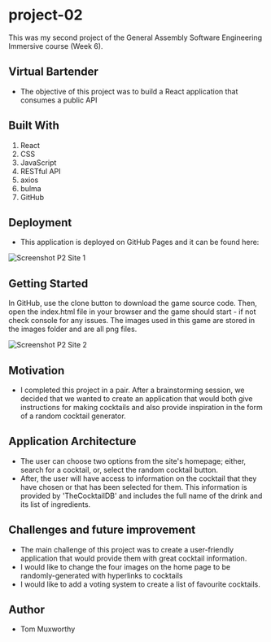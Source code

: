 # project-02
This was my second project of the General Assembly Software Engineering Immersive course (Week 6).

Virtual Bartender
-
- The objective of this project was to build a React application that consumes a public API


Built With
- 
1. React
2. CSS
3. JavaScript
4. RESTful API
5. axios
6. bulma
7. GitHub

Deployment
- 
- This application is deployed on GitHub Pages and it can be found here: 

![Screenshot P2 Site 1](https://user-images.githubusercontent.com/48793557/75680094-af9f9400-5c88-11ea-951b-96673c7c9cef.png)

Getting Started
- 
In GitHub, use the clone button to download the game source code. Then, open the index.html file in your browser and the game should start - if not check console for any issues. The images used in this game are stored in the images folder and are all png files.

![Screenshot P2 Site 2](https://user-images.githubusercontent.com/48793557/75680078-aadae000-5c88-11ea-95b8-e282c1296e32.png)

Motivation
- 
- I completed this project in a pair. After a brainstorming session, we decided that we wanted to create an application that would both give instructions for making cocktails and also 
provide inspiration in the form of a random cocktail generator. 

Application Architecture
- 
- The user can choose two options from the site's homepage; either, search for a cocktail, or, select the random cocktail button.
- After, the user will have access to information on the cocktail that they have chosen or that has been selected for them. This information is provided by 'TheCocktailDB' and includes the full name of the drink and its list of ingredients.


Challenges and future improvement
-
- The main challenge of this project was to create a user-friendly application that would provide them with great cocktail information.
- I would like to change the four images on the home page to be randomly-generated with hyperlinks to cocktails
- I would like to add a voting system to create a list of favourite cocktails.

Author
- 
- Tom Muxworthy 
